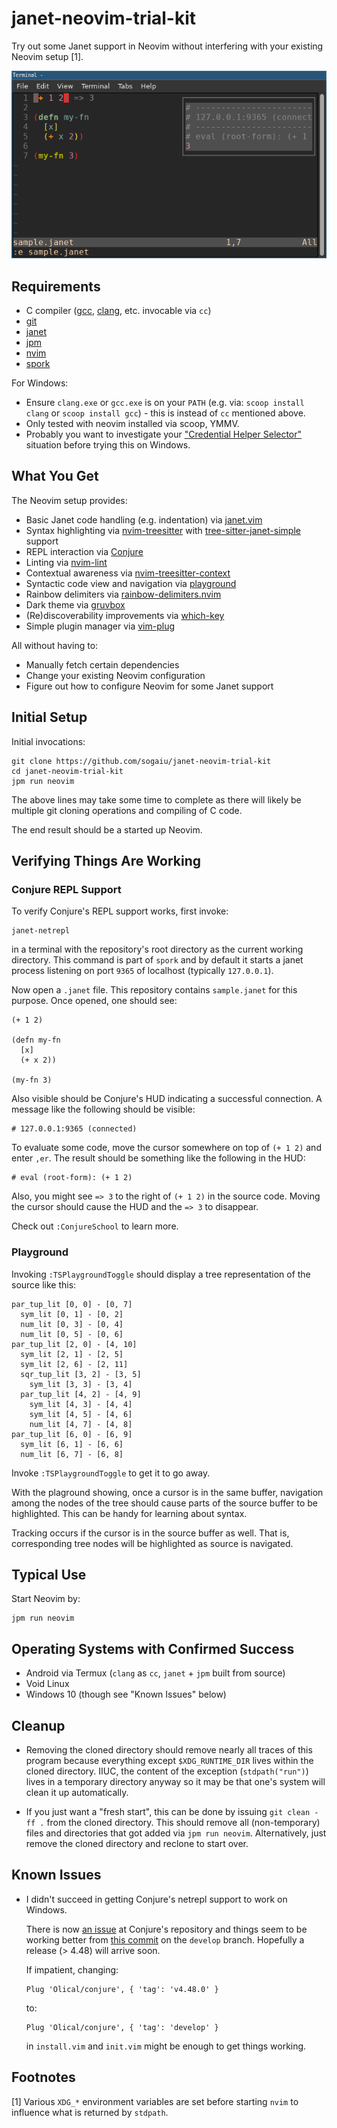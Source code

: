 # janet-neovim-trial-kit

Try out some Janet support in Neovim without interfering with
your existing Neovim setup [1].

![Demo](janet-neovim-trial-kit-linux.png?raw=true "Demo")

## Requirements

* C compiler ([gcc](https://gcc.gnu.org/),
  [clang](https://clang.llvm.org/), etc. invocable via `cc`)
* [git](https://git-scm.com/)
* [janet](https://janet-lang.org)
* [jpm](https://github.com/janet-lang/jpm)
* [nvim](https://neovim.io)
* [spork](https://github.com/janet-lang/spork)

For Windows:

* Ensure `clang.exe` or `gcc.exe` is on your `PATH` (e.g. via: `scoop
  install clang` or `scoop install gcc`) - this is instead of `cc`
  mentioned above.
* Only tested with neovim installed via scoop, YMMV.
* Probably you want to investigate your ["Credential Helper
  Selector"](https://kevinfiol.com/blog/getting-rid-of-the-credential-helper-selector-on-git-for-windows/)
  situation before trying this on Windows.

## What You Get

The Neovim setup provides:

* Basic Janet code handling (e.g. indentation) via
  [janet.vim](https://github.com/janet-lang/janet.vim)
* Syntax highlighting via
  [nvim-treesitter](https://github.com/nvim-treesitter/nvim-treesitter)
  with
  [tree-sitter-janet-simple](https://github.com/sogaiu/tree-sitter-janet-simple)
  support
* REPL interaction via [Conjure](https://github.com/Olical/conjure/)
* Linting via [nvim-lint](https://github.com/mfussenegger/nvim-lint/)
* Contextual awareness via [nvim-treesitter-context](https://github.com/nvim-treesitter/nvim-treesitter-context/)
* Syntactic code view and navigation via
  [playground](https://github.com/nvim-treesitter/playground)
* Rainbow delimiters via [rainbow-delimiters.nvim](https://github.com/HiPhish/rainbow-delimiters.nvim)
* Dark theme via [gruvbox](https://github.com/sogaiu/morhetz/gruvbox)
* (Re)discoverability improvements via [which-key](https://github.com/folke/which-key.nvim)
* Simple plugin manager via [vim-plug](https://github.com/junegunn/vim-plug)

All without having to:

* Manually fetch certain dependencies
* Change your existing Neovim configuration
* Figure out how to configure Neovim for some Janet support

## Initial Setup

Initial invocations:

```
git clone https://github.com/sogaiu/janet-neovim-trial-kit
cd janet-neovim-trial-kit
jpm run neovim
```

The above lines may take some time to complete as there will likely
be multiple git cloning operations and compiling of C code.

The end result should be a started up Neovim.

## Verifying Things Are Working

### Conjure REPL Support

To verify Conjure's REPL support works, first invoke:

```
janet-netrepl
```

in a terminal with the repository's root directory as the current
working directory.  This command is part of `spork` and by default it
starts a janet process listening on port `9365` of localhost
(typically `127.0.0.1`).

Now open a `.janet` file.  This repository contains `sample.janet` for
this purpose.  Once opened, one should see:

```janet
(+ 1 2)

(defn my-fn
  [x]
  (+ x 2))

(my-fn 3)
```

Also visible should be Conjure's HUD indicating a successful
connection.  A message like the following should be visible:

```
# 127.0.0.1:9365 (connected)
```

To evaluate some code, move the cursor somewhere on top of
`(+ 1 2)` and enter `,er`.  The result should be something like
the following in the HUD:

```
# eval (root-form): (+ 1 2)
```

Also, you might see `=> 3` to the right of `(+ 1 2)` in the source
code.  Moving the cursor should cause the HUD and the `=> 3` to
disappear.

Check out `:ConjureSchool` to learn more.

### Playground

Invoking `:TSPlaygroundToggle` should display a tree representation
of the source like this:

```
par_tup_lit [0, 0] - [0, 7]
  sym_lit [0, 1] - [0, 2]
  num_lit [0, 3] - [0, 4]
  num_lit [0, 5] - [0, 6]
par_tup_lit [2, 0] - [4, 10]
  sym_lit [2, 1] - [2, 5]
  sym_lit [2, 6] - [2, 11]
  sqr_tup_lit [3, 2] - [3, 5]
    sym_lit [3, 3] - [3, 4]
  par_tup_lit [4, 2] - [4, 9]
    sym_lit [4, 3] - [4, 4]
    sym_lit [4, 5] - [4, 6]
    num_lit [4, 7] - [4, 8]
par_tup_lit [6, 0] - [6, 9]
  sym_lit [6, 1] - [6, 6]
  num_lit [6, 7] - [6, 8]
```

Invoke `:TSPlaygroundToggle` to get it to go away.

With the plaground showing, once a cursor is in the same buffer,
navigation among the nodes of the tree should cause parts of the
source buffer to be highlighted.  This can be handy for learning about
syntax.

Tracking occurs if the cursor is in the source buffer as well.  That
is, corresponding tree nodes will be highlighted as source is
navigated.

## Typical Use

Start Neovim by:

```
jpm run neovim
```

## Operating Systems with Confirmed Success

* Android via Termux (`clang` as `cc`, `janet` + `jpm` built from source)
* Void Linux
* Windows 10 (though see "Known Issues" below)

## Cleanup

* Removing the cloned directory should remove nearly all traces of
  this program because everything except `$XDG_RUNTIME_DIR` lives
  within the cloned directory.  IIUC, the content of the exception
  (`stdpath("run")`) lives in a temporary directory anyway so it may be
  that one's system will clean it up automatically.

* If you just want a "fresh start", this can be done by issuing `git
  clean -ff .` from the cloned directory. This should remove all
  (non-temporary) files and directories that got added via `jpm run
  neovim`.  Alternatively, just remove the cloned directory and
  reclone to start over.

## Known Issues

* I didn't succeed in getting Conjure's netrepl support to work on
  Windows.

  There is now [an
  issue](https://github.com/Olical/conjure/issues/532) at Conjure's
  repository and things seem to be working better from [this
  commit](https://github.com/Olical/conjure/commit/cb86d46dbfe45d7183a20dc7124b70321874b414)
  on the `develop` branch.  Hopefully a release (> 4.48) will arrive
  soon.

  If impatient, changing:

    ```
    Plug 'Olical/conjure', { 'tag': 'v4.48.0' }
    ```

  to:

    ```
    Plug 'Olical/conjure', { 'tag': 'develop' }
    ```

  in `install.vim` and `init.vim` might be enough to get
  things working.

## Footnotes

[1] Various `XDG_*` environment variables are set before starting
`nvim` to influence what is returned by `stdpath`.

